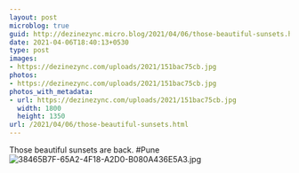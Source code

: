 ```yaml
---
layout: post
microblog: true
guid: http://dezinezync.micro.blog/2021/04/06/those-beautiful-sunsets.html
date: 2021-04-06T18:40:13+0530
type: post
images:
- https://dezinezync.com/uploads/2021/151bac75cb.jpg
photos:
- https://dezinezync.com/uploads/2021/151bac75cb.jpg
photos_with_metadata:
- url: https://dezinezync.com/uploads/2021/151bac75cb.jpg
  width: 1800
  height: 1350
url: /2021/04/06/those-beautiful-sunsets.html
---
```

Those beautiful sunsets are back. #Pune 
![38465B7F-65A2-4F18-A2D0-B080A436E5A3.jpg](https://dezinezync.com/uploads/2021/151bac75cb.jpg)
